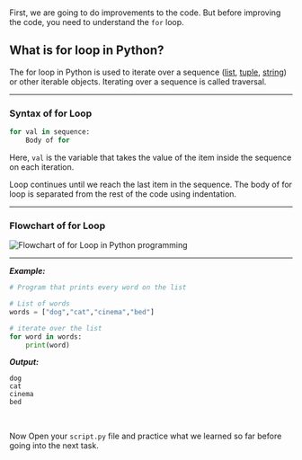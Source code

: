 ﻿<br>

First, we are going to do improvements to the code. But before improving the code, you need to understand the `for` loop.


## What is for loop in Python?

The for loop in Python is used to iterate over a sequence ([list](https://www.programiz.com/python-programming/list),  [tuple](https://www.programiz.com/python-programming/tuple),  [string](https://www.programiz.com/python-programming/string)) or other iterable objects. Iterating over a sequence is called traversal.

---

### Syntax of for Loop

```python
for val in sequence:
	Body of for
```

Here,  `val`  is the variable that takes the value of the item inside the sequence on each iteration.

Loop continues until we reach the last item in the sequence. The body of for loop is separated from the rest of the code using indentation.

---
### Flowchart of for Loop

![Flowchart of for Loop in Python programming](https://cdn.programiz.com/sites/tutorial2program/files/forLoop.jpg "for Loop Flowchart")

---
***Example:***
```python
# Program that prints every word on the list

# List of words
words = ["dog","cat","cinema","bed"]

# iterate over the list
for word in words:
	print(word)
```


***Output:***
```
dog
cat
cinema
bed
```

<br>

Now Open your ```script.py``` file and practice what we learned so far before going into the next task. 

